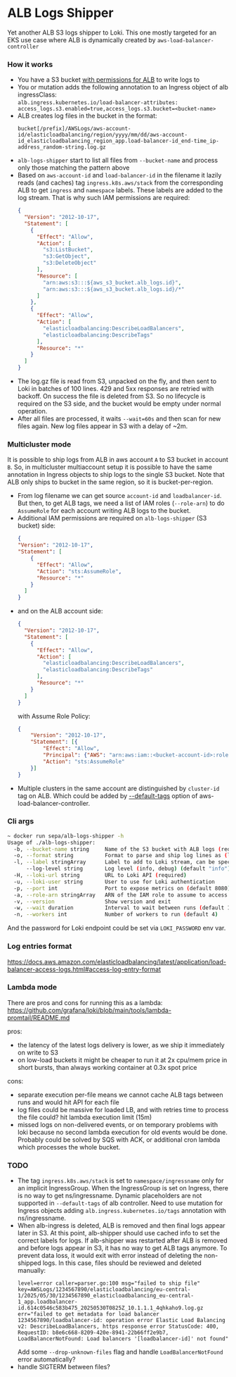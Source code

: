 # ALB Logs Shipper

Yet another ALB S3 logs shipper to Loki. This one mostly targeted for an EKS use case where ALB is dynamically created by `aws-load-balancer-controller`

### How it works
- You have a S3 bucket [with permissions for ALB](https://docs.aws.amazon.com/elasticloadbalancing/latest/application/enable-access-logging.html#access-log-create-bucket) to write logs to
- You or mutation adds the following annotation to an Ingress object of alb ingressClass:  
`alb.ingress.kubernetes.io/load-balancer-attributes: access_logs.s3.enabled=true,access_logs.s3.bucket=<bucket-name>`
- ALB creates log files in the bucket in the format:  
  ```
  bucket[/prefix]/AWSLogs/aws-account-id/elasticloadbalancing/region/yyyy/mm/dd/aws-account-id_elasticloadbalancing_region_app.load-balancer-id_end-time_ip-address_random-string.log.gz
  ```
- `alb-logs-shipper` start to list all files from `--bucket-name` and process only those matching the pattern above
- Based on `aws-account-id` and `load-balancer-id` in the filename it lazily reads (and caches) tag `ingress.k8s.aws/stack` from the corresponding ALB to get `ingress` and `namespace` labels. These labels are added to the log stream. That is why such IAM permissions are required:
  ```json
  {
    "Version": "2012-10-17",
    "Statement": [
      {
        "Effect": "Allow",
        "Action": [
          "s3:ListBucket",
          "s3:GetObject",
          "s3:DeleteObject"
        ],
        "Resource": [
          "arn:aws:s3:::${aws_s3_bucket.alb_logs.id}",
          "arn:aws:s3:::${aws_s3_bucket.alb_logs.id}/*"
        ]
      },
      {
        "Effect": "Allow",
        "Action": [
          "elasticloadbalancing:DescribeLoadBalancers",
          "elasticloadbalancing:DescribeTags"
        ],
        "Resource": "*"
      }
    ]
  }
  ```
- The log.gz file is read from S3, unpacked on the fly, and then sent to Loki in batches of 100 lines. 429 and 5xx responses are retried with backoff. On success the file is deleted from S3. So no lifecycle is required on the S3 side, and the bucket would be empty under normal operation.
- After all files are processed, it waits `--wait=60s` and then scan for new files again. New log files appear in S3 with a delay of ~2m.

### Multicluster mode
It is possible to ship logs from ALB in aws account `A` to S3 bucket in account `B`. So, in multicluster multiaccount setup it is possible to have the same annotation in Ingress objects to ship logs to the single S3 bucket. Note that ALB only ships to bucket in the same region, so it is bucket-per-region.
- From log filename we can get source `account-id` and `loadbalancer-id`. But then, to get ALB tags, we need a list of IAM roles (`--role-arn`) to do `AssumeRole` for each account writing ALB logs to the bucket.
- Additional IAM permissions are required on `alb-logs-shipper` (S3 bucket) side:
  ```json
  {
  "Version": "2012-10-17",
  "Statement": [
      {
        "Effect": "Allow",
        "Action": "sts:AssumeRole",
        "Resource": "*"
      }
    ]
  }
  ```
- and on the ALB account side:
  ```json
  {
    "Version": "2012-10-17",
    "Statement": [
      {
        "Effect": "Allow",
        "Action": [
          "elasticloadbalancing:DescribeLoadBalancers",
          "elasticloadbalancing:DescribeTags"
        ],
        "Resource": "*"
      }
    ]
  }
  ```
  with Assume Role Policy:
  ```json
  {
      "Version": "2012-10-17",
      "Statement": [{
          "Effect": "Allow",
          "Principal": {"AWS": "arn:aws:iam::<bucket-account-id>:role/<alb-logs-shipper-role>"},
          "Action": "sts:AssumeRole"
      }]
  }
  ```
- Multiple clusters in the same account are distinguished by `cluster-id` tag on ALB. Which could be added by [--default-tags](https://kubernetes-sigs.github.io/aws-load-balancer-controller/v2.5/deploy/configurations/#controller-command-line-flags) option of aws-load-balancer-controller.

### Cli args
```bash
~ docker run sepa/alb-logs-shipper -h
Usage of ./alb-logs-shipper:
  -b, --bucket-name string     Name of the S3 bucket with ALB logs (required)
  -o, --format string          Format to parse and ship log lines as (logfmt, json, raw) (default "raw")
  -l, --label stringArray      Label to add to Loki stream, can be specified multiple times (key=value)
      --log-level string       Log level (info, debug) (default "info")
  -H, --loki-url string        URL to Loki API (required)
  -u, --loki-user string       User to use for Loki authentication
  -p, --port int               Port to expose metrics on (default 8080)
  -a, --role-arn stringArray   ARN of the IAM role to assume to access ALB tags, can be specified multiple times
  -v, --version                Show version and exit
  -w, --wait duration          Interval to wait between runs (default 1m0s)
  -n, --workers int            Number of workers to run (default 4)
```
And the password for Loki endpoint could be set via `LOKI_PASSWORD` env var.

### Log entries format
https://docs.aws.amazon.com/elasticloadbalancing/latest/application/load-balancer-access-logs.html#access-log-entry-format

### Lambda mode  
There are pros and cons for running this as a lambda:
https://github.com/grafana/loki/blob/main/tools/lambda-promtail/README.md  

pros:
- the latency of the latest logs delivery is lower, as we ship it immediately on write to S3
- on low-load buckets it might be cheaper to run it at 2x cpu/mem price in short bursts, than always working container at 0.3x spot price

cons:
- separate execution per-file means we cannot cache ALB tags between runs and would hit API for each file
- log files could be massive for loaded LB, and with retries time to process the file could? hit lambda execution limit (15m) 
- missed logs on non-delivered events, or on temporary problems with loki because no second lambda execution for old events would be done. Probably could be solved by SQS with ACK, or additional cron lambda which processes the whole bucket.
 
### TODO
- The tag `ingress.k8s.aws/stack` is set to `namespace/ingressname` only for an implicit IngressGroup. When the IngressGroup is set on Ingress, there is no way to get ns/ingressname. Dynamic placeholders are not supported in `--default-tags` of alb controller. Need to use mutation for Ingress objects adding `alb.ingress.kubernetes.io/tags` annotation with ns/ingressname.
- When alb-ingress is deleted, ALB is removed and then final logs appear later in S3. At this point, alb-shipper should use cached info to set the correct labels for logs. If alb-shipper was restarted after ALB is removed and before logs appear in S3, it has no way to get ALB tags anymore. To prevent data loss, it would exit with error instead of deleting the non-shipped logs. In this case, files should be reviewed and deleted manually:
  ```
  level=error caller=parser.go:100 msg="failed to ship file" key=AWSLogs/1234567890/elasticloadbalancing/eu-central-1/2025/05/30/1234567890_elasticloadbalancing_eu-central-1_app.loadbalancer-id.614c0546c583b475_20250530T0825Z_10.1.1.1_4qhkaho9.log.gz err="failed to get metadata for load balancer 1234567890/loadbalancer-id: operation error Elastic Load Balancing v2: DescribeLoadBalancers, https response error StatusCode: 400, RequestID: b8e6c668-8209-420e-8941-22b66ff2e9b7, LoadBalancerNotFound: Load balancers '[loadbalancer-id]' not found"
  ```
  Add some `--drop-unknown-files` flag and handle `LoadBalancerNotFound` error automatically?
- handle SIGTERM between files?
